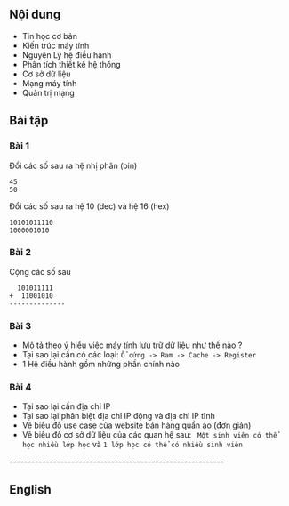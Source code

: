 ## Nội dung 

- Tin học cơ bản
- Kiến trúc máy tính
- Nguyên Lý hệ điều hành
- Phân tích thiết kế hệ thống
- Cơ sở dữ liệu
- Mạng máy tính
- Quản trị mạng 

## Bài tập

### Bài 1
Đổi các số sau ra hệ nhị phân (bin)

```
45
50
```
Đổi các số sau ra hệ 10 (dec) và hệ 16 (hex)
```
10101011110
1000001010
```

### Bài 2
Cộng các số sau
```
  101011111
+  11001010
--------------

```

### Bài 3
- Mô tả theo ý hiểu việc máy tính lưu trữ dữ liệu như thế nào ?
- Tại sao lại cần có các loại: ``Ổ cứng -> Ram -> Cache -> Register``
- 1 Hệ điều hành gồm những phần chính nào

### Bài 4
- Tại sao lại cần địa chỉ IP
- Tại sao lại phân biệt địa chỉ IP động và địa chỉ IP tĩnh 
- Vẽ biểu đồ use case của website bán hàng quần áo (đơn giản)
- Vẽ biểu đồ cơ sở dữ liệu của các quan hệ sau: `` Một sinh viên có thể học nhiều lớp học`` và ``1 lớp học có thể có nhiều sinh viên``

**-----------------------------------------------------------**

## English




